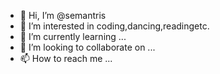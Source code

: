 - 👋 Hi, I’m @semantris
- 👀 I’m interested in coding,dancing,readingetc.
- 🌱 I’m currently learning ...
- 💞️ I’m looking to collaborate on ...
- 📫 How to reach me ...

<!---
semantris/semantris is a ✨ special ✨ repository because its `README.md` (this file) appears on your GitHub profile.
You can click the Preview link to take a look at your changes.
--->
